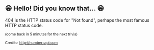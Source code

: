 ## 😄 Hello! Did you know that... 😄
404 is the HTTP status code for "Not found", perhaps the most famous HTTP status code.

<sup>(come back in 5 minutes for the next trivia)</sup>


<sup>Credits: http://numbersapi.com</sup>
